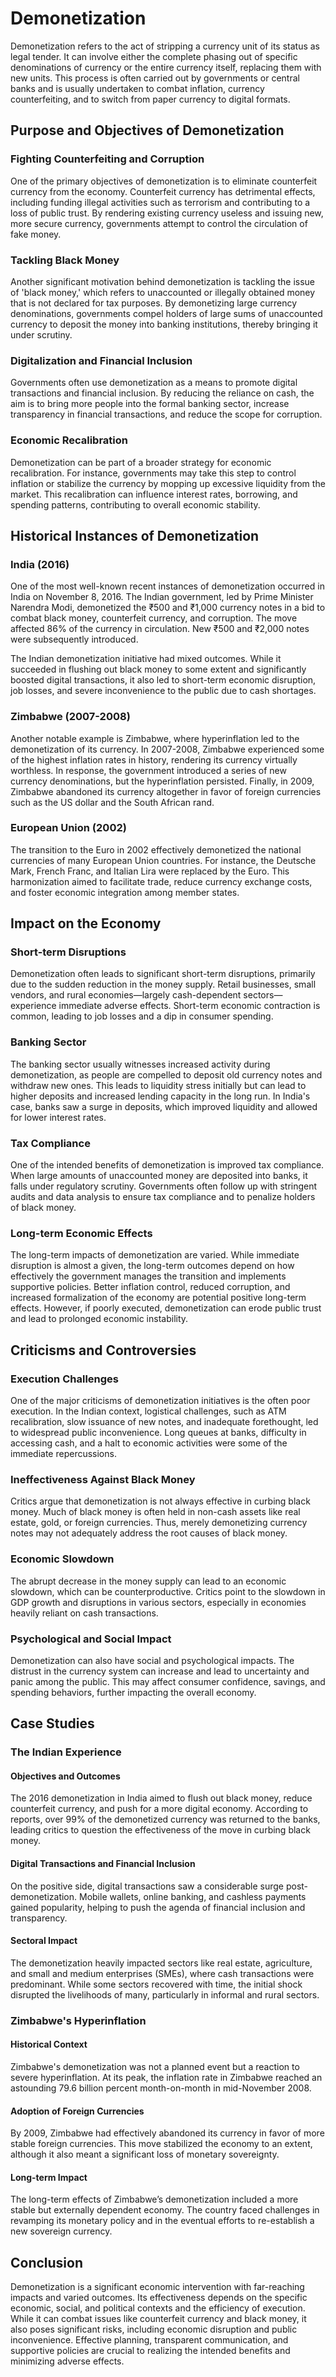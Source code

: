 # Demonetization

Demonetization refers to the act of stripping a currency unit of its status as legal tender. It can involve either the complete phasing out of specific denominations of currency or the entire currency itself, replacing them with new units. This process is often carried out by governments or central banks and is usually undertaken to combat inflation, currency counterfeiting, and to switch from paper currency to digital formats. 

## Purpose and Objectives of Demonetization

### Fighting Counterfeiting and Corruption
One of the primary objectives of demonetization is to eliminate counterfeit currency from the economy. Counterfeit currency has detrimental effects, including funding illegal activities such as terrorism and contributing to a loss of public trust. By rendering existing currency useless and issuing new, more secure currency, governments attempt to control the circulation of fake money.

### Tackling Black Money
Another significant motivation behind demonetization is tackling the issue of 'black money,' which refers to unaccounted or illegally obtained money that is not declared for tax purposes. By demonetizing large currency denominations, governments compel holders of large sums of unaccounted currency to deposit the money into banking institutions, thereby bringing it under scrutiny.

### Digitalization and Financial Inclusion
Governments often use demonetization as a means to promote digital transactions and financial inclusion. By reducing the reliance on cash, the aim is to bring more people into the formal banking sector, increase transparency in financial transactions, and reduce the scope for corruption. 

### Economic Recalibration
Demonetization can be part of a broader strategy for economic recalibration. For instance, governments may take this step to control inflation or stabilize the currency by mopping up excessive liquidity from the market. This recalibration can influence interest rates, borrowing, and spending patterns, contributing to overall economic stability.

## Historical Instances of Demonetization

### India (2016)
One of the most well-known recent instances of demonetization occurred in India on November 8, 2016. The Indian government, led by Prime Minister Narendra Modi, demonetized the ₹500 and ₹1,000 currency notes in a bid to combat black money, counterfeit currency, and corruption. The move affected 86% of the currency in circulation. New ₹500 and ₹2,000 notes were subsequently introduced.

The Indian demonetization initiative had mixed outcomes. While it succeeded in flushing out black money to some extent and significantly boosted digital transactions, it also led to short-term economic disruption, job losses, and severe inconvenience to the public due to cash shortages.

### Zimbabwe (2007-2008)
Another notable example is Zimbabwe, where hyperinflation led to the demonetization of its currency. In 2007-2008, Zimbabwe experienced some of the highest inflation rates in history, rendering its currency virtually worthless. In response, the government introduced a series of new currency denominations, but the hyperinflation persisted. Finally, in 2009, Zimbabwe abandoned its currency altogether in favor of foreign currencies such as the US dollar and the South African rand.

### European Union (2002)
The transition to the Euro in 2002 effectively demonetized the national currencies of many European Union countries. For instance, the Deutsche Mark, French Franc, and Italian Lira were replaced by the Euro. This harmonization aimed to facilitate trade, reduce currency exchange costs, and foster economic integration among member states.

## Impact on the Economy

### Short-term Disruptions
Demonetization often leads to significant short-term disruptions, primarily due to the sudden reduction in the money supply. Retail businesses, small vendors, and rural economies—largely cash-dependent sectors—experience immediate adverse effects. Short-term economic contraction is common, leading to job losses and a dip in consumer spending.

### Banking Sector
The banking sector usually witnesses increased activity during demonetization, as people are compelled to deposit old currency notes and withdraw new ones. This leads to liquidity stress initially but can lead to higher deposits and increased lending capacity in the long run. In India's case, banks saw a surge in deposits, which improved liquidity and allowed for lower interest rates.

### Tax Compliance
One of the intended benefits of demonetization is improved tax compliance. When large amounts of unaccounted money are deposited into banks, it falls under regulatory scrutiny. Governments often follow up with stringent audits and data analysis to ensure tax compliance and to penalize holders of black money.

### Long-term Economic Effects
The long-term impacts of demonetization are varied. While immediate disruption is almost a given, the long-term outcomes depend on how effectively the government manages the transition and implements supportive policies. Better inflation control, reduced corruption, and increased formalization of the economy are potential positive long-term effects. However, if poorly executed, demonetization can erode public trust and lead to prolonged economic instability.

## Criticisms and Controversies

### Execution Challenges
One of the major criticisms of demonetization initiatives is the often poor execution. In the Indian context, logistical challenges, such as ATM recalibration, slow issuance of new notes, and inadequate forethought, led to widespread public inconvenience. Long queues at banks, difficulty in accessing cash, and a halt to economic activities were some of the immediate repercussions.

### Ineffectiveness Against Black Money
Critics argue that demonetization is not always effective in curbing black money. Much of black money is often held in non-cash assets like real estate, gold, or foreign currencies. Thus, merely demonetizing currency notes may not adequately address the root causes of black money.

### Economic Slowdown
The abrupt decrease in the money supply can lead to an economic slowdown, which can be counterproductive. Critics point to the slowdown in GDP growth and disruptions in various sectors, especially in economies heavily reliant on cash transactions.

### Psychological and Social Impact
Demonetization can also have social and psychological impacts. The distrust in the currency system can increase and lead to uncertainty and panic among the public. This may affect consumer confidence, savings, and spending behaviors, further impacting the overall economy.

## Case Studies

### The Indian Experience

#### Objectives and Outcomes
The 2016 demonetization in India aimed to flush out black money, reduce counterfeit currency, and push for a more digital economy. According to reports, over 99% of the demonetized currency was returned to the banks, leading critics to question the effectiveness of the move in curbing black money.

#### Digital Transactions and Financial Inclusion
On the positive side, digital transactions saw a considerable surge post-demonetization. Mobile wallets, online banking, and cashless payments gained popularity, helping to push the agenda of financial inclusion and transparency.

#### Sectoral Impact
The demonetization heavily impacted sectors like real estate, agriculture, and small and medium enterprises (SMEs), where cash transactions were predominant. While some sectors recovered with time, the initial shock disrupted the livelihoods of many, particularly in informal and rural sectors.

### Zimbabwe's Hyperinflation

#### Historical Context
Zimbabwe's demonetization was not a planned event but a reaction to severe hyperinflation. At its peak, the inflation rate in Zimbabwe reached an astounding 79.6 billion percent month-on-month in mid-November 2008.

#### Adoption of Foreign Currencies
By 2009, Zimbabwe had effectively abandoned its currency in favor of more stable foreign currencies. This move stabilized the economy to an extent, although it also meant a significant loss of monetary sovereignty.

#### Long-term Impact
The long-term effects of Zimbabwe’s demonetization included a more stable but externally dependent economy. The country faced challenges in revamping its monetary policy and in the eventual efforts to re-establish a new sovereign currency.

## Conclusion

Demonetization is a significant economic intervention with far-reaching impacts and varied outcomes. Its effectiveness depends on the specific economic, social, and political contexts and the efficiency of execution. While it can combat issues like counterfeit currency and black money, it also poses significant risks, including economic disruption and public inconvenience. Effective planning, transparent communication, and supportive policies are crucial to realizing the intended benefits and minimizing adverse effects.